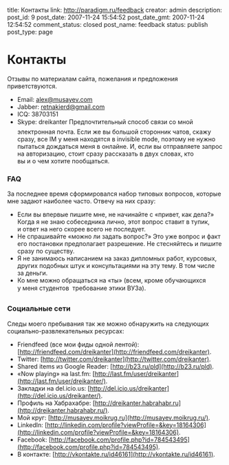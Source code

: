 title: Контакты
link: http://paradigm.ru/feedback
creator: admin
description: 
post_id: 9
post_date: 2007-11-24 15:54:52
post_date_gmt: 2007-11-24 12:54:52
comment_status: closed
post_name: feedback
status: publish
post_type: page

# Контакты

Отзывы по материалам сайта, пожелания и предложения приветствуются. 

  * Email: [alex@musayev.com](mailto:alex@musayev.com)
  * Jabber: [retnakierd@gmail.com](xmpp:retnakierd@gmail.com)
  * ICQ: 38703151
  * Skype: dreikanter
Предпочтительный способ связи со мной  электронная почта. Если же вы большой сторонник чатов, скажу сразу, все IM у меня находятся в invisible mode, поэтому не нужно пытаться дождаться меня в онлайне. И, если вы отправляете запрос на авторизацию, стоит сразу рассказать в двух словах, кто вы и о чем хотите пообщаться.

### FAQ

За последнее время сформировался набор типовых вопросов, которые мне задают наиболее часто. Отвечу на них сразу: 

  * Если вы впервые пишите мне, не начинайте с «привет, как дела?» Когда я не знаю собеседника лично, этот вопрос ставит в тупик, и ответ на него скорее всего не последует.
  * Не спрашивайте «можно ли задать вопрос?» Это уже вопрос и факт его постановки предполагает разрешение. Не стесняйтесь и пишите сразу по существу.
  * Я не занимаюсь написанием на заказ дипломных работ, курсовых, других подобных штук и консультациями на эту тему. В том числе за деньги.
  * Ко мне можно обращаться на «ты» (всем, кроме обучающихся у меня студентов  требование этики ВУЗа).

### Социальные сети

Следы моего пребывания так же можно обнаружить на следующих социально-развлекательных ресурсах: 

  * Friendfeed (все мои фиды одной лентой): [http://friendfeed.com/dreikanter](http://friendfeed.com/dreikanter).
  * Twitter: [http://twitter.com/dreikanter](http://twitter.com/dreikanter).
  * Shared items из Google Reader: [http://b23.ru/pld](http://b23.ru/pld).
  * «Now playing» на last.fm: [http://last.fm/user/dreikanter](http://last.fm/user/dreikanter/).
  * Закладки на del.icio.us: [http://del.icio.us/dreikanter](http://del.icio.us/dreikanter/).
  * Профиль на Хабрахабре: [http://dreikanter.habrahabr.ru](http://dreikanter.habrahabr.ru/).
  * Мой круг: [http://musayev.moikrug.ru](http://musayev.moikrug.ru/).
  * LinkedIn: [http://linkedin.com/profile?viewProfile=&key=18164306](http://linkedin.com/profile?viewProfile=&key=18164306).
  * Facebook: [http://facebook.com/profile.php?id=784543495](http://facebook.com/profile.php?id=784543495).
  * В контакте: [http://vkontakte.ru/id46161](http://vkontakte.ru/id46161).